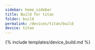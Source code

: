 ```yaml
---
sidebar: home_sidebar
title: Build for titan
folder: build
permalink: /devices/titan/build
device: titan
---
```

{% include templates/device_build.md %}
